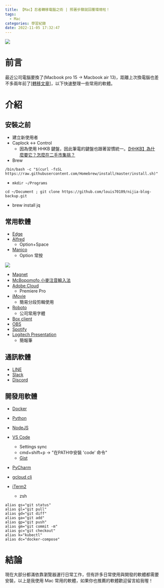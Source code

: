 ```yaml
---
title: 【Mac】忍者轉移電腦之術 | 照著步驟就回覆環境啦！
tags:
  - Mac
categories: 學習紀錄
date: 2022-11-05 17:32:47
---
```


![](https://nijialin.com/images/common.jpeg)

# 前言

最近公司電腦要換了(Macbook pro 15 -> Macbook air 13)，距離上次換電腦也差不多兩年前了[[轉移文章](https://nijialin.com/2020/07/15/restore-my-mac-environment/)]，以下快速整理一些常用的軟體。

<!-- more -->

# 介紹

## 安裝之前

- 建立新使用者
- Caplock <-> Control
  - 因為使用 HHKB 鍵盤，因此筆電的鍵盤也跟著習慣統一。[【HHKB】為什麼要它？怎麼在二手市集挑？](https://nijialin.com/2022/08/20/why-you-need-hhkb/)
- Brew
```
/bin/bash -c "$(curl -fsSL https://raw.githubusercontent.com/Homebrew/install/master/install.sh)"
```
- `mkdir ~/Programs`
```
cd ~/Document ; git clone https://github.com/louis70109/nijia-blog-backup.git
```
- brew install jq

## 常用軟體

- [Edge](https://www.microsoft.com/zh-tw/edge?form=MA13FJ#evergreen)
- [Alfred](https://www.alfredapp.com/)
  - Option+Space
- [Manico](https://apps.apple.com/tw/app/manico/id724472954?mt=12)
  - Option 常按

![](https://nijialin.com/images/2022/transfer/ma1.png)

- [Magnet](https://apps.apple.com/tw/app/magnet/id441258766?mt=12)
- [McBopomofo 小麥注音輸入法](https://mcbopomofo.openvanilla.org/)
- [Adobe Cloud](https://creativecloud.adobe.com/zh-Hant/apps/download/creative-cloud)
  - Premiere Pro
- [iMovie](https://apps.apple.com/tw/app/imovie/id408981434)
  - 簡易分段剪輯使用
- [Roboto](https://fonts.google.com/specimen/Roboto)
  - 公司常用字體
- [Box client](https://www.box.com/resources/downloads)
- [OBS](https://obsproject.com/)
- [Spotify](https://www.spotify.com/us/download/other/)
- [Logitech Presentation](https://support.logi.com/hc/zh-tw/articles/360025141634)
  - 簡報筆

## 通訊軟體

- [LINE](https://apps.apple.com/tw/app/line/id539883307)
- [Slack](https://apps.apple.com/us/app/slack-for-desktop/id803453959?mt=12)
- [Discord](https://discord.com/download)

## 開發用軟體

- [Docker](https://docs.docker.com/desktop/install/mac-install/)
- [Python](https://www.python.org/downloads/)
- [NodeJS](https://nodejs.org/zh-tw/download/)

- [VS Code](https://code.visualstudio.com/download)
  - Settings sync
  - cmd+shift+p -> "在PATH中安裝 'code' 命令"
  - [Gist](https://gist.github.com/louis70109/8ea88b9b26570d521c81922572f8309d)
- [PyCharm](https://www.jetbrains.com/pycharm/download/#section=mac)
- [gcloud cli](https://cloud.google.com/sdk/docs/install?hl=zh-tw)
- [iTerm2](https://iterm2.com/)
  - zsh

```
alias gs="git status"
alias gl="git pull"
alias gd="git diff"
alias ga="git add"
alias gp="git push"
alias gm="git commit -m"
alias gc="git checkout"
alias k="kubectl"
alias dc="docker-compose"
```

# 結論

現在大部分都滿依靠瀏覽器運行日常工作，但有許多日常使用與開發的軟體都需要安裝，以上是我使用 Mac 常用的軟體，如果你也推薦的軟體歡迎留言給我喔！
